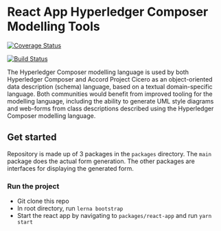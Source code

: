 # React App Hyperledger Composer Modelling Tools 

[![Coverage Status](https://coveralls.io/repos/github/uchibeke/composer-form/badge.svg?branch=master)](https://coveralls.io/github/uchibeke/composer-form?branch=master)

[![Build Status](https://travis-ci.com/uchibeke/composer-form.svg?branch=master)](https://travis-ci.com/uchibeke/composer-form)

The Hyperledger Composer modelling language is used by both Hyperledger Composer and Accord Project Cicero as an object-oriented data description (schema) language, based on a textual domain-specific language. Both communities would benefit from improved tooling for the modelling language, including the ability to generate UML style diagrams and web-forms from class descriptions described using the Hyperledger Composer modelling language.

## Get started

Repository is made up of 3 packages in the `packages` directory. The `main` package does the actual form generation. The other packages are interfaces for displaying the generated form.

### Run the project

- Git clone this repo
- In root directory, run `lerna bootstrap`
- Start the react app by navigating to `packages/react-app` and run `yarn start`
